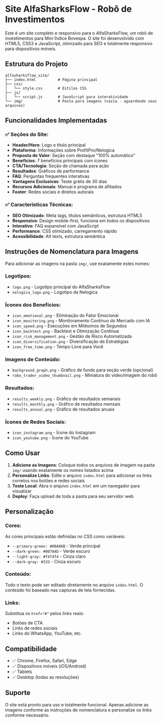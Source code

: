 # Site AlfaSharksFlow - Robô de Investimentos

Este é um site completo e responsivo para o AlfaSharksFlow, um robô de investimentos para Mini Índice Bovespa. O site foi desenvolvido com HTML5, CSS3 e JavaScript, otimizado para SEO e totalmente responsivo para dispositivos móveis.

## Estrutura do Projeto

```
alfasharksflow_site/
├── index.html          # Página principal
├── css/
│   └── style.css       # Estilos CSS
├── js/
│   └── script.js       # JavaScript para interatividade
└── img/                # Pasta para imagens (vazia - aguardando seus arquivos)
```

## Funcionalidades Implementadas

### ✅ Seções do Site:
- **Header/Hero**: Logo e título principal
- **Plataforma**: Informações sobre ProfitPro/Nelogica
- **Proposta de Valor**: Seção com destaque "100% automático"
- **Benefícios**: 7 benefícios principais com ícones
- **CTA/Tecnologia**: Seção de chamada para ação
- **Resultados**: Gráficos de performance
- **FAQ**: Perguntas frequentes interativas
- **Vantagens Exclusivas**: Teste grátis de 30 dias
- **Recursos Adicionais**: Manual e programa de afiliados
- **Footer**: Redes sociais e direitos autorais

### ✅ Características Técnicas:
- **SEO Otimizado**: Meta tags, títulos semânticos, estrutura HTML5
- **Responsivo**: Design mobile-first, funciona em todos os dispositivos
- **Interativo**: FAQ expansível com JavaScript
- **Performance**: CSS otimizado, carregamento rápido
- **Acessibilidade**: Alt texts, estrutura semântica

## Instruções de Nomenclatura para Imagens

Para adicionar as imagens na pasta `img/`, use exatamente estes nomes:

### Logotipos:
- `logo.png` - Logotipo principal do AlfaSharksFlow
- `nelogica_logo.png` - Logotipo da Nelogica

### Ícones dos Benefícios:
- `icon_emotional.png` - Eliminação do Fator Emocional
- `icon_monitoring.png` - Monitoramento Contínuo do Mercado com IA
- `icon_speed.png` - Execuções em Milésimos de Segundos
- `icon_backtest.png` - Backtest e Otimização Contínua
- `icon_risk_management.png` - Gestão de Risco Automatizada
- `icon_diversification.png` - Diversificação de Estratégias
- `icon_free_time.png` - Tempo Livre para Você

### Imagens de Conteúdo:
- `background_graph.png` - Gráfico de fundo para seção verde (opcional)
- `robo_trader_video_thumbnail.png` - Miniatura do vídeo/imagem do robô

### Resultados:
- `results_weekly.png` - Gráfico de resultados semanais
- `results_monthly.png` - Gráfico de resultados mensais
- `results_annual.png` - Gráfico de resultados anuais

### Ícones de Redes Sociais:
- `icon_instagram.png` - Ícone do Instagram
- `icon_youtube.png` - Ícone do YouTube

## Como Usar

1. **Adicione as Imagens**: Coloque todos os arquivos de imagem na pasta `img/` usando exatamente os nomes listados acima
2. **Personalize Links**: Edite o arquivo `index.html` para adicionar os links corretos nos botões e redes sociais
3. **Teste Local**: Abra o arquivo `index.html` em um navegador para visualizar
4. **Deploy**: Faça upload de toda a pasta para seu servidor web

## Personalização

### Cores:
As cores principais estão definidas no CSS como variáveis:
- `--primary-green: #00A86B` - Verde principal
- `--dark-green: #007A4D` - Verde escuro
- `--light-gray: #f4f4f4` - Cinza claro
- `--dark-gray: #333` - Cinza escuro

### Conteúdo:
Todo o texto pode ser editado diretamente no arquivo `index.html`. O conteúdo foi baseado nas capturas de tela fornecidas.

### Links:
Substitua os `href="#"` pelos links reais:
- Botões de CTA
- Links de redes sociais
- Links do WhatsApp, YouTube, etc.

## Compatibilidade

- ✅ Chrome, Firefox, Safari, Edge
- ✅ Dispositivos móveis (iOS/Android)
- ✅ Tablets
- ✅ Desktop (todas as resoluções)

## Suporte

O site está pronto para uso e totalmente funcional. Apenas adicione as imagens conforme as instruções de nomenclatura e personalize os links conforme necessário.

